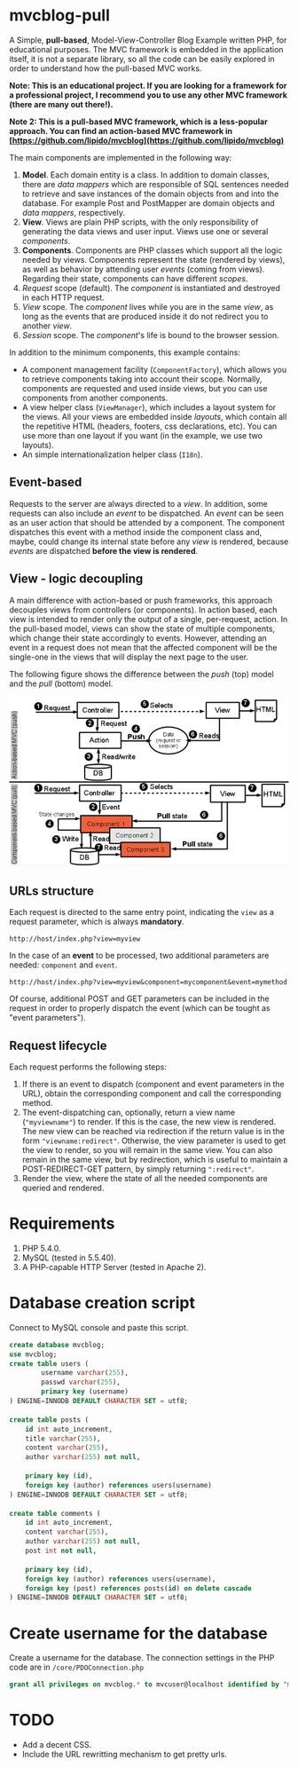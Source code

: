mvcblog-pull
============

A Simple, **pull-based**, Model-View-Controller Blog Example written PHP, for
educational purposes. The MVC framework is embedded in the application itself,
it is not a separate library, so all the code can be easily explored in order to
understand how the pull-based MVC works.

**Note: This is an educational project. If you are looking for a framework for a
professional project, I recommend you to use any other MVC framework (there
are many out there!).**

**Note 2: This is a pull-based MVC framework, which is a less-popular approach.
You can find an action-based MVC framework in [https://github.com/lipido/mvcblog](https://github.com/lipido/mvcblog)**

The main components are implemented in the following way:

1. **Model**. Each domain entity is a class. In addition to domain classes,
there are _data mappers_ which are responsible of SQL sentences needed to
retrieve and save instances of the domain objects from and into the database.
For example Post and PostMapper are domain objects and _data mappers_,
respectively.
2. **View**. Views are plain PHP scripts, with the only responsibility of
generating the data views and user input. Views use one or several *components*.
3. **Components**. Components are PHP classes which
support all the logic needed by views. Components represent the state (rendered
by views), as well as behavior by attending user *events* (coming from
views). Regarding their state, components can have different *scopes*.
  1. *Request* scope (default). The *component* is instantiated and destroyed
	in each HTTP request.
  2. *View* scope. The *component* lives while you are in the same *view*, as long as
	the events that are produced inside it do not redirect you to another *view*.
  3. *Session* scope. The *component*'s life is bound to the browser session.


In addition to the minimum components, this example contains:
- A component management facility (`ComponentFactory`), which allows you to
retrieve components taking into account their scope. Normally, components are
requested and used inside views, but you can use components from another
components.
- A view helper class (`ViewManager`), which includes a layout system for the views.
	All your views are embedded inside _layouts_, which contain all the repetitive
	HTML (headers, footers, css declarations, etc). You can use more than one
	layout if you want (in the example, we use two layouts).
- An simple internationalization helper class (`I18n`).

## Event-based
Requests to the server are always directed to a *view*. In addition, some
requests can also include an *event* to be dispatched. An *event* can be seen as
an user action that should be attended by a component. The component dispatches
this event with a method inside the component class and, maybe, could change its
internal state before any *view* is rendered, because *events* are dispatched
**before the view is rendered**.

## View - logic decoupling
A main difference with action-based or push frameworks, this approach decouples
views from controllers (or components). In action based, each view is intended
to render only the output of a single, per-request, action. In the pull-based
model, views can show the state of multiple components, which change their state
accordingly to events. However, attending an event in a request does not mean
that the affected component will be the single-one in the views that will display
the next page to the user.

The following figure shows the difference between the *push* (top) model and the
*pull* (bottom) model.

![push vs pull](push_vs_pull.png)

## URLs structure
Each request is directed to the same entry point, indicating the `view` as a
request parameter, which is always **mandatory**.

```
http://host/index.php?view=myview
```

In the case of an **event** to be processed, two additional parameters are
needed: `component` and `event`.

```
http://host/index.php?view=myview&component=mycomponent&event=mymethod
```

Of course, additional POST and GET parameters can be included in the request in
order to properly dispatch the event (which can be tought as "event
parameters").

## Request lifecycle

Each request performs the following steps:

1. If there is an event to dispatch (component and event parameters in the URL),
obtain the corresponding component and call the corresponding method.
2. The event-dispatching can, optionally, return a view name (`"myviewname"`) to
render. If this is the case, the new view is rendered. The new view can be
reached via redirection if the return value is in the form
`"viewname:redirect"`. Otherwise, the view parameter is used to get the view to
render, so you will remain in the same view. You can also remain in the same
view, but by redirection, which is useful to maintain a POST-REDIRECT-GET
pattern, by simply returning `":redirect"`.
3. Render the view, where the state of all the needed components are queried and rendered.


# Requirements
1. PHP 5.4.0.
2. MySQL (tested in 5.5.40).
3. A PHP-capable HTTP Server (tested in Apache 2).

# Database creation script
Connect to MySQL console and paste this script.
```sql
create database mvcblog;
use mvcblog;
create table users (
		username varchar(255),
		passwd varchar(255),
		primary key (username)
) ENGINE=INNODB DEFAULT CHARACTER SET = utf8;

create table posts (
	id int auto_increment,
	title varchar(255),
	content varchar(255),
	author varchar(255) not null,

	primary key (id),
	foreign key (author) references users(username)
) ENGINE=INNODB DEFAULT CHARACTER SET = utf8;

create table comments (
	id int auto_increment,	 
	content varchar(255),
	author varchar(255) not null,
	post int not null,

	primary key (id),
	foreign key (author) references users(username),
	foreign key (post) references posts(id) on delete cascade
) ENGINE=INNODB DEFAULT CHARACTER SET = utf8;
```
# Create username for the database
Create a username for the database. The connection settings in the PHP code are
in `/core/PDOConnection.php`

```sql
grant all privileges on mvcblog.* to mvcuser@localhost identified by "mvcblogpass";
```

# TODO

- Add a decent CSS.
- Include the URL rewritting mechanism to get pretty urls.
